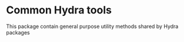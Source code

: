 # Common Hydra tools

This package contain general purpose utility methods shared by Hydra packages

